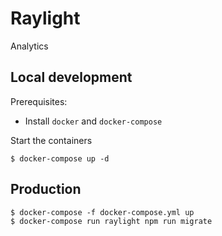 # Raylight

Analytics

## Local development

Prerequisites:

- Install `docker` and `docker-compose`

Start the containers

```shell
$ docker-compose up -d
```

## Production

```shell
$ docker-compose -f docker-compose.yml up
$ docker-compose run raylight npm run migrate
```
